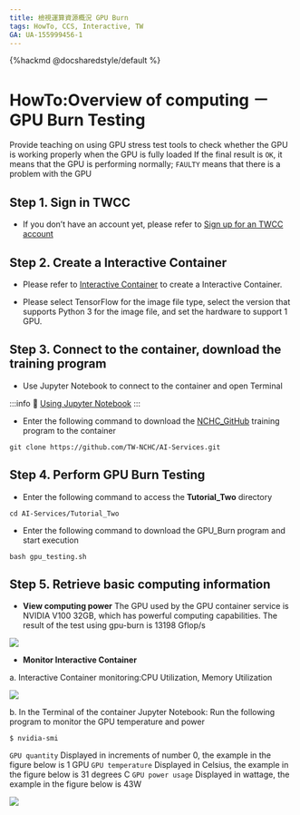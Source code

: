 ```yaml
---
title: 檢視運算資源概況 GPU Burn
tags: HowTo, CCS, Interactive, TW
GA: UA-155999456-1
---
```


{%hackmd @docsharedstyle/default %}

# HowTo:Overview of computing －GPU Burn Testing


Provide teaching on using GPU stress test tools to check whether the GPU is working properly when the GPU is fully loaded
If the final result is `OK`, it means that the GPU is performing normally; `FAULTY` means that there is a problem with the GPU

## Step 1. Sign in TWCC

- If you don’t have an account yet, please refer to [Sign up for an TWCC account](https://www.twcc.ai/doc?page=register_account)

## Step 2. Create a Interactive Container

- Please refer to [Interactive Container](https://www.twcc.ai/doc?page=container#建立開發型容器)  to create a Interactive Container.

- Please select TensorFlow for the image file type, select the version that supports Python 3 for the image file, and set the hardware to support 1 GPU.

## Step 3. Connect to the container, download the training program

- Use Jupyter Notebook to connect to the container and open Terminal

:::info
:book: [Using Jupyter Notebook](https://www.twcc.ai/doc?page=container#使用-Jupyter-Notebook) 
:::

- Enter the following command to download the [NCHC_GitHub](https://github.com/TW-NCHC/AI-Services/tree/V3Training) training program to the container

```bash=
git clone https://github.com/TW-NCHC/AI-Services.git
```

 
## Step 4. Perform GPU Burn Testing

- Enter the following command to access the **Tutorial_Two** directory

```bash=
cd AI-Services/Tutorial_Two
```
 
- Enter the following command to download the GPU_Burn program and start execution

```bash=
bash gpu_testing.sh
```



## Step 5. Retrieve basic computing information

- **View computing power**
The GPU used by the GPU container service is NVIDIA V100 32GB, which has powerful computing capabilities. The result of the test using gpu-burn is 13198 Gflop/s

![](https://cos.twcc.ai/SYS-MANUAL/uploads/upload_cefd6041539673437d78918f9f444ed6.png)



- **Monitor Interactive Container**

a. Interactive Container monitoring:CPU Utilization, Memory Utilization

![](https://cos.twcc.ai/SYS-MANUAL/uploads/upload_ac448244502db32c89da844e30e525bf.png)


b. In the Terminal of the container Jupyter Notebook: Run the following program to monitor the GPU temperature and power

```bash=
$ nvidia-smi
```

`GPU quantity` Displayed in increments of number 0, the example in the figure below is 1 GPU
`GPU temperature` Displayed in Celsius, the example in the figure below is 31 degrees C
`GPU power usage` Displayed in wattage, the example in the figure below is 43W


![](https://cos.twcc.ai/SYS-MANUAL/uploads/upload_412e74892656a239328ed35fea78c191.png)





